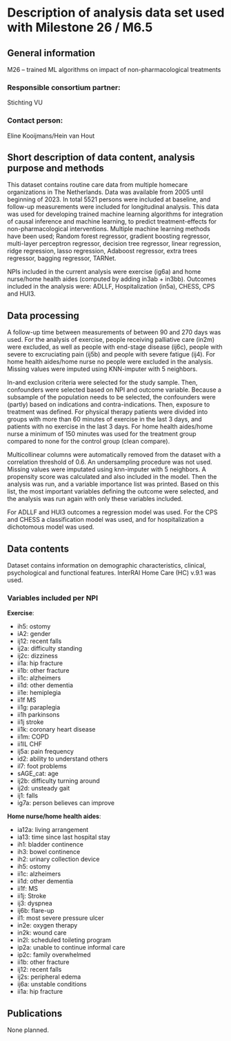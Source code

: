 # Description of analysis data set used with Milestone 26 / M6.5

## General information
M26 – trained ML algorithms on impact of non-pharmacological treatments

### Responsible consortium partner: 
Stichting VU

### Contact person:
Eline Kooijmans/Hein van Hout

## Short description of data content, analysis purpose and methods

This dataset contains routine care data from multiple homecare organizations in The Netherlands. Data was available from 2005 until beginning of 2023. In total 5521 persons were included at baseline, and follow-up measurements were included for longitudinal analysis. This data was used for developing trained machine learning algorithms for integration of causal inference and machine learning, to predict treatment-effects for non-pharmacological interventions. Multiple machine learning methods have been used; Random forest regressor, gradient boosting regressor, multi-layer perceptron regressor, decision tree regressor, linear regression, ridge regression, lasso regression, Adaboost regressor, extra trees regressor, bagging regressor, TARNet.

NPIs included in the current analysis were exercise (ig6a) and home nurse/home health aides (computed by adding in3ab + in3bb). Outcomes included in the analysis were: ADLLF, Hospitalization (in5a), CHESS, CPS and HUI3.

## Data processing
A follow-up time between measurements of between 90 and 270 days was used. For the analysis of exercise, people receiving palliative care (in2m) were excluded, as well as people with end-stage disease (ij6c), people with severe to excruciating pain (ij5b) and people with severe fatigue (ij4). For home health aides/home nurse no people were excluded in the analysis. Missing values were imputed using KNN-imputer with 5 neighbors.

In-and exclusion criteria were selected for the study sample. Then, confounders were selected based on NPI and outcome variable. Because a subsample of the population needs to be selected, the confounders were (partly) based on indications and contra-indications. Then, exposure to treatment was defined.
For physical therapy patients were divided into groups with more than 60 minutes of exercise in the last 3 days, and patients with no exercise in the last 3 days.
For home health aides/home nurse a minimum of 150 minutes was used for the treatment group compared to none for the control group (clean compare).

Multicollinear columns were automatically removed from the dataset with a correlation threshold of 0.6.
An undersampling procedure was not used.  Missing values were imputated using knn-imputer with 5 neighbors.
A propensity score was calculated and also included in the model.
Then the analysis was run, and a variable importance list was printed. Based on this list, the most important variables defining the outcome were selected, and the analysis was run again with only these variables included.

For ADLLF and HUI3 outcomes a regression model was used. For the CPS and CHESS a classification model was used, and for hospitalization a dichotomous model was used.

## Data contents

Dataset contains information on demographic characteristics, clinical, psychological and functional features. InterRAI Home Care (HC) v.9.1 was used.

### Variables included per NPI

**Exercise**:
- ih5: ostomy 
- iA2: gender
- ij12: recent falls 
- ij2a: difficulty standing
- ij2c: dizziness
- ii1a: hip fracture 
- ii1b: other fracture
- ii1c: alzheimers 
- ii1d: other dementia
- ii1e: hemiplegia
- ii1f MS
- ii1g: paraplegia
- ii1h parkinsons 
- ii1j stroke
- ii1k: coronary heart disease
- ii1m: COPD
- ii1lL CHF
- ij5a: pain frequency
- id2: ability to understand others
- il7: foot problems
- sAGE_cat: age
- ij2b: difficulty turning around
- ij2d: unsteady gait
- ij1: falls
- ig7a: person believes can improve

**Home nurse/home health aides**:
- ia12a: living arrangement
- ia13: time since last hospital stay 
- ih1: bladder continence
- ih3: bowel continence
- ih2: urinary collection device
- ih5: ostomy
- ii1c: alzheimers
- ii1d: other dementia
- ii1f: MS
- ii1j: Stroke
- ij3: dyspnea
- ij6b: flare-up
- il1: most severe pressure ulcer
- in2e: oxygen therapy
- in2k: wound care
- in2l: scheduled toileting program
- ip2a: unable to continue informal care
- ip2c: family overwhelmed
- ii1b: other fracture
- ij12: recent falls
- ij2s: peripheral edema
- ij6a: unstable conditions
- ii1a: hip fracture


## Publications

None planned.
